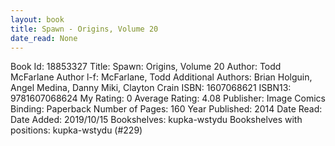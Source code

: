 ```yaml
---
layout: book
title: Spawn - Origins, Volume 20
date_read: None
---
```


Book Id: 18853327
Title: Spawn: Origins, Volume 20
Author: Todd McFarlane
Author l-f: McFarlane, Todd
Additional Authors: Brian Holguin, Angel  Medina, Danny Miki, Clayton Crain
ISBN: 1607068621
ISBN13: 9781607068624
My Rating: 0
Average Rating: 4.08
Publisher: Image Comics
Binding: Paperback
Number of Pages: 160
Year Published: 2014
Date Read: 
Date Added: 2019/10/15
Bookshelves: kupka-wstydu
Bookshelves with positions: kupka-wstydu (#229)

